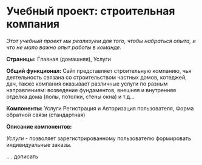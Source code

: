 <h1>Учебный проект: строительная компания</h1>
<i>Этот учебный проект мы реализуем для того, чтобы набраться опыта, и что не мало важно опыт работы в команде.</i>

<b>Страницы:</b>
Главная (домашняя),
Услуги 
<p><b>Общий функционал:</b> Сайт представляет строительную компанию, чья деятельность связана со строительством частных домов, котеджей, дач, также компания оказывает различные услуги по разным направлениям: возведение фундаментов, внешняя и внутренняя отделка дома (полы, потолки, стены окна) и т.д...</p>
<p><b>Компоненты:</b> 
Услуги
Регистрация и Авторизация пользователя,
Форма обратной связи (стандартная) </p>

<b>Описание компонентов:</b>
<p><i>Услуги - </i> позволяет зарегистрированному пользователю формировать индивидуальные заказы. </p>




.... дописать
